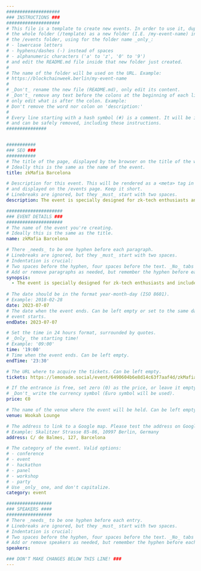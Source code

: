 ```yaml
---
####################
### INSTRUCTIONS ###
####################
# This file is a template to create new events. In order to use it, duplicate
# the whole folder (/template) as a new folder (I.E. /my-event-name) inside of
# the /events folder, using for the folder name _only_:
# - lowercase letters
# - hyphens/dashes (-) instead of spaces
# - alphanumeric characters ('a' to 'z', '0' to '9')
# and edit the README.md file inside that new folder just created.
#
# The name of the folder will be used on the URL. Example:
# https://blockchainweek.berlin/my-event-name
#
# _Don't_ rename the new file (README.md), only edit its content.
# _Don't_ remove any text before the colons at the beginning of each line,
# only edit what is after the colon. Example:
# Don't remove the word nor colon on 'description:'
#
# Every line starting with a hash symbol (#) is a comment. It will be ignored
# and can be safely removed, including these instructions.
###############


###########
### SEO ###
###########
# The title of the page, displayed by the browser on the title of the window.
# Ideally this is the same as the name of the event.
title: zkMafia Barcelona

# Description for this event. This will be rendered as a <meta> tag in the HTML,
# and displayed on the /events page. Keep it short.
# Linebreaks are ignored, but they _must_ start with two spaces.
description: The event is specially designed for zk-tech enthusiasts and includes a customized Mafia game, opportunities for networking and insightful discussions on zk-technology.

#####################
### EVENT DETAILS ###
#####################
# The name of the event you're creating.
# Ideally this is the same as the title.
name: zkMafia Barcelona

# There _needs_ to be one hyphen before each paragraph.
# Linebreaks are ignored, but they _must_ start with two spaces.
# Indentation is crucial:
# Two spaces before the hyphen, four spaces before the text. _No_ tabs allowed.
# Add or remove paragraphs as needed, but remember the hyphen before each entry.
synopsis:
  - The event is specially designed for zk-tech enthusiasts and includes a customized Mafia game, opportunities for networking and insightful discussions on zk-technology.
    
# The date should be in the format year-month-day (ISO 8601).
# Example: 2018-02-28
date: 2023-07-07
# The date when the event ends. Can be left empty or set to the same day the
# event starts.
endDate: 2023-07-07

# Set the time in 24 hours format, surrounded by quotes.
# _Only_ the starting time!
# Example: '09:00'
time: '19:00'
# Time when the event ends. Can be left empty.
endTime: '23:30'

# The URL where to acquire the tickets. Can be left empty.
tickets: https://lemonade.social/event/6490604b6e8d14c63f7aaf4d/zkMafia-Barcelona

# If the entrance is free, set zero (0) as the price, or leave it empty.
# _Don't_ write the currency symbol (Euro symbol will be used).
price: €0

# The name of the venue where the event will be held. Can be left empty.
venue: Wookah Lounge

# The address to link to a Google map. Please test the address on Google Maps.
# Example: Skalitzer Strasse 85-86, 10997 Berlin, Germany
address: C/ de Balmes, 127, Barcelona

# The category of the event. Valid options:
# - conference
# - event
# - hackathon
# - panel
# - workshop
# - party
# Use _only_ one, and don't capitalize.
category: event

#################
### SPEAKERS ####
#################
# There _needs_ to be one hyphen before each entry.
# Linebreaks are ignored, but they _must_ start with two spaces.
# Indentation is crucial:
# Two spaces before the hyphen, four spaces before the text. _No_ tabs allowed.
# Add or remove speakers as needed, but remember the hyphen before each entry.
speakers:

### DON'T MAKE CHANGES BELOW THIS LINE! ###
---
```


<!-- ### DON'T MAKE CHANGES BELOW THIS LINE! ### -->

<Event-Content/>
